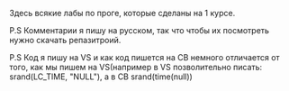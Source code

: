 Здесь всякие лабы по проге, которые сделаны на 1 курсе.

P.S Комментарии я пишу на русском, так что чтобы их посмотреть нужно скачать репазитроий.

P.S Код я пишу на VS и как код пишется на CB немного отличается от того, как мы пишем на VS(например в VS позволительно писать: srand(LC_TIME, "NULL"), а в CB srand(time(null)) 
